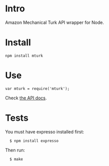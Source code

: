 # Intro

Amazon Mechanical Turk API wrapper for Node.

# Install

    npm install mturk

# Use

    var mturk = require('mturk');

Check [the API docs](https://github.com/expensecat/mturk/blob/master/API.md).

# Tests

You must have expresso installed first:

      $ npm install expresso

Then run:

      $ make
